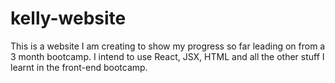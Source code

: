 # kelly-website
This is a website I am creating to show my progress so far leading on from a 3 month bootcamp. I intend to use React, JSX, HTML and all the other stuff I learnt in the front-end bootcamp. 
